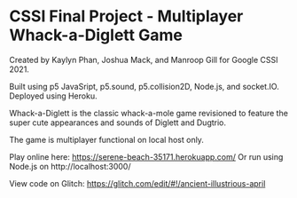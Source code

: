 CSSI Final Project - Multiplayer Whack-a-Diglett Game
=================

Created by Kaylyn Phan, Joshua Mack, and Manroop Gill for Google CSSI 2021.

Built using p5 JavaSript, p5.sound, p5.collision2D, Node.js, and socket.IO. Deployed using Heroku.

Whack-a-Diglett is the classic whack-a-mole game revisioned to feature the super cute appearances and sounds of Diglett and Dugtrio.

The game is multiplayer functional on local host only.

Play online here: https://serene-beach-35171.herokuapp.com/
Or run using Node.js on http://localhost:3000/

View code on Glitch: https://glitch.com/edit/#!/ancient-illustrious-april
